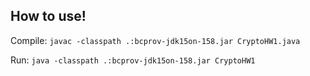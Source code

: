 ## How to use!

Compile: `javac -classpath .:bcprov-jdk15on-158.jar CryptoHW1.java`

Run: `java -classpath .:bcprov-jdk15on-158.jar CryptoHW1`

